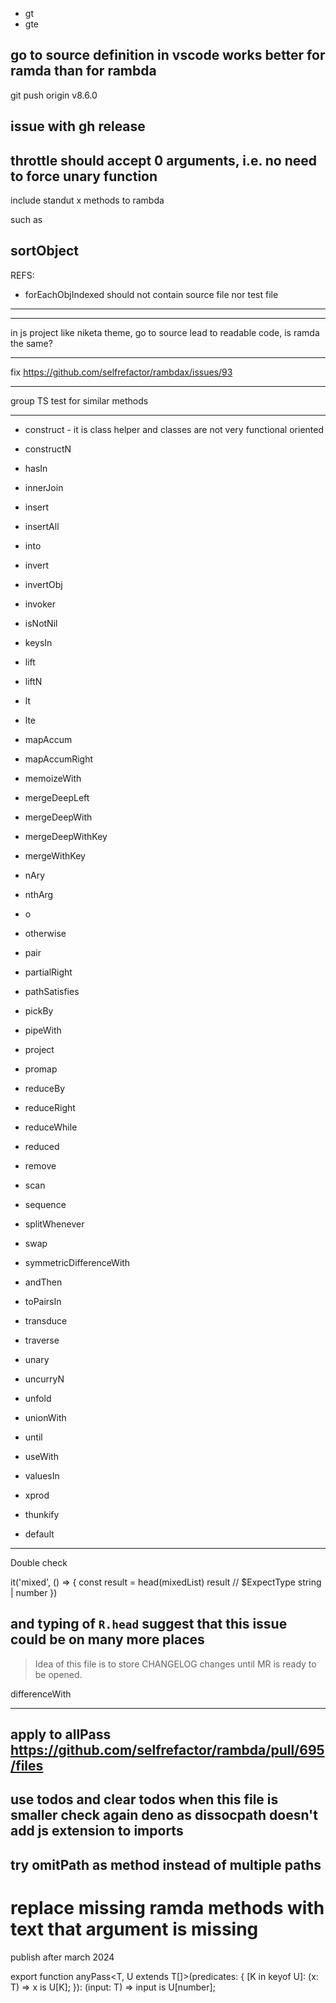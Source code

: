 - gt
- gte

go to source definition in vscode works better for ramda than for rambda
---
git push origin v8.6.0

issue with gh release
---
throttle should accept 0 arguments, i.e. no need to force unary function
---
include standut x methods to rambda

such as

sortObject
---
REFS:

- forEachObjIndexed should not contain source file nor test file
---




---
in js project like niketa theme, go to source lead to readable code, is ramda the same?


---

fix https://github.com/selfrefactor/rambdax/issues/93

---
group TS test for similar methods

---
- construct - it is class helper and classes are not very functional oriented
- constructN

- hasIn

- innerJoin
- insert
- insertAll
- into
- invert
- invertObj
- invoker
- isNotNil

- keysIn
- lift
- liftN
- lt
- lte
- mapAccum
- mapAccumRight
- memoizeWith
- mergeDeepLeft
- mergeDeepWith
- mergeDeepWithKey
- mergeWithKey

- nAry
- nthArg
- o
- otherwise
- pair
- partialRight
- pathSatisfies
- pickBy
- pipeWith
- project
- promap

- reduceBy
- reduceRight
- reduceWhile
- reduced
- remove
- scan
- sequence
- splitWhenever
- swap
- symmetricDifferenceWith

- andThen
- toPairsIn
- transduce
- traverse
- unary
- uncurryN
- unfold
- unionWith
- until
- useWith
- valuesIn
- xprod
- thunkify
- default
---
Double check

it('mixed', () => {
    const result = head(mixedList)
    result // $ExpectType string | number
  })
  
  and typing of `R.head` suggest that this issue could be on many more places
---
> Idea of this file is to store CHANGELOG changes until MR is ready to be opened.

differenceWith

---
apply to allPass
https://github.com/selfrefactor/rambda/pull/695/files
---
use todos and clear todos when this file is smaller
check again deno as dissocpath doesn't add js extension to imports
---
try omitPath as method instead of multiple paths
---
replace missing ramda methods with text that argument is missing
===
publish after march 2024

export function anyPass<T, U extends T[]>(predicates: { [K in keyof U]: (x: T) => x is U[K]; }): (input: T) => input is U[number];